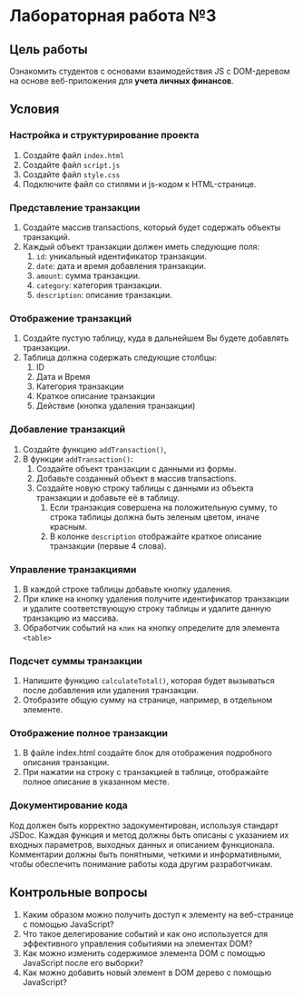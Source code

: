# Лабораторная работа №3

## Цель работы

Ознакомить студентов с основами взаимодействия JS с DOM-деревом на основе веб-приложения для **учета личных финансов**.

## Условия

### Настройка и структурирование проекта

1. Создайте файл `index.html`
2. Создайте файл `script.js`
3. Создайте файл `style.css`
4. Подключите файл со стилями и js-кодом к HTML-странице.

### Представление транзакции

1. Создайте массив transactions, который будет содержать объекты транзакций.
2. Каждый объект транзакции должен иметь следующие поля:
   1. `id`: уникальный идентификатор транзакции.
   2. `date`: дата и время добавления транзакции.
   3. `amount`: сумма транзакции.
   4. `category`: категория транзакции.
   5. `description`: описание транзакции.

### Отображение транзакций

1. Создайте пустую таблицу, куда в дальнейшем Вы будете добавлять транзакции.
2. Таблица должна содержать следующие столбцы:
   1. ID
   2. Дата и Время
   3. Категория транзакции
   4. Краткое описание транзакции
   5. Действие (кнопка удаления транзакции)

### Добавление транзакций

1. Создайте функцию `addTransaction()`,
2. В функции `addTransaction()`:
   1. Создайте объект транзакции с данными из формы.
   2. Добавьте созданный объект в массив transactions.
   3. Создайте новую строку таблицы с данными из объекта транзакции и добавьте её в таблицу.
      1. Если транзакция совершена на положительную сумму, то строка таблицы должна быть зеленым цветом, иначе красным.
      2. В колонке `description` отображайте краткое описание транзакции (первые 4 слова).

### Управление транзакциями

1. В каждой строке таблицы добавьте кнопку удаления.
2. При клике на кнопку удаления получите идентификатор транзакции и удалите соответствующую строку таблицы и удалите данную транзакцию из массива.
3. Обработчик событий на `клик` на кнопку определите для элемента `<table>`

### Подсчет суммы транзакции

1. Напишите функцию `calculateTotal()`, которая будет вызываться после добавления или удаления транзакции.
2. Отобразите общую сумму на странице, например, в отдельном элементе.

### Отображение полное транзакции

1. В файле index.html создайте блок для отображения подробного описания транзакции.
2. При нажатии на строку с транзакцией в таблице, отображайте полное описание в указанном месте.

### Документирование кода

Код должен быть корректно задокументирован, используя стандарт JSDoc. Каждая функция и метод должны быть описаны с указанием их входных параметров, выходных данных и описанием функционала. Комментарии должны быть понятными, четкими и информативными, чтобы обеспечить понимание работы кода другим разработчикам.

## Контрольные вопросы

1. Каким образом можно получить доступ к элементу на веб-странице с помощью JavaScript?
2. Что такое делегирование событий и как оно используется для эффективного управления событиями на элементах DOM?
3. Как можно изменить содержимое элемента DOM с помощью JavaScript после его выборки?
4. Как можно добавить новый элемент в DOM дерево с помощью JavaScript?